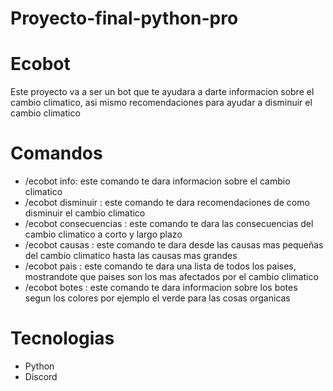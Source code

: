 # Proyecto-final-python-pro

# Ecobot
Este proyecto va a ser un bot que te ayudara a darte informacion sobre el cambio climatico, asi mismo recomendaciones para ayudar a disminuir el cambio climatico


# Comandos
- /ecobot info: este comando te dara informacion sobre el cambio climatico
- /ecobot disminuir : este comando te dara recomendaciones de como disminuir el cambio climatico
- /ecobot consecuencias : este comando te dara las consecuencias del cambio climatico a corto y largo plazo
- /ecobot causas : este comando te dara desde las causas mas pequeñas del cambio climatico hasta las causas mas grandes
- /ecobot pais : este comando te dara una lista de todos los paises, mostrandote que paises son los mas afectados por el cambio climatico
- /ecobot botes : este comando te dara informacion sobre los botes segun los colores por ejemplo el verde para las cosas organicas

# Tecnologias
- Python
- Discord
  
